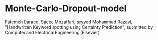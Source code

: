 # Monte-Carlo-Dropout-model
Fatemeh Daraee, Saeed Mozaffari, seyyed Mohammad Razavi, "Handwritten Keyword spotting using Certainty Prediction",
submitted by Computer and Electrical Engineering (Elsevier)



